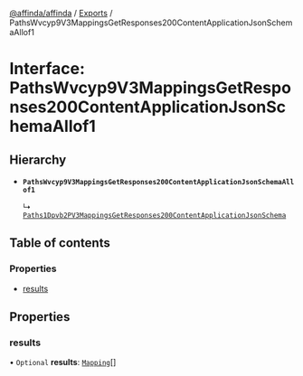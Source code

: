 [@affinda/affinda](../README.md) / [Exports](../modules.md) / PathsWvcyp9V3MappingsGetResponses200ContentApplicationJsonSchemaAllof1

# Interface: PathsWvcyp9V3MappingsGetResponses200ContentApplicationJsonSchemaAllof1

## Hierarchy

- **`PathsWvcyp9V3MappingsGetResponses200ContentApplicationJsonSchemaAllof1`**

  ↳ [`Paths1Dpvb2PV3MappingsGetResponses200ContentApplicationJsonSchema`](Paths1Dpvb2PV3MappingsGetResponses200ContentApplicationJsonSchema.md)

## Table of contents

### Properties

- [results](PathsWvcyp9V3MappingsGetResponses200ContentApplicationJsonSchemaAllof1.md#results)

## Properties

### results

• `Optional` **results**: [`Mapping`](Mapping.md)[]
